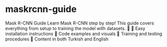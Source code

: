 # maskrcnn-guide
Mask R-CNN Guide   Learn Mask R-CNN step by step! This guide covers everything from setup to training the model with datasets. 🚀   🔹 Easy installation instructions   🔹 Code examples and visuals   🔹 Training and testing procedures   🔹 Content in both Turkish and English  
